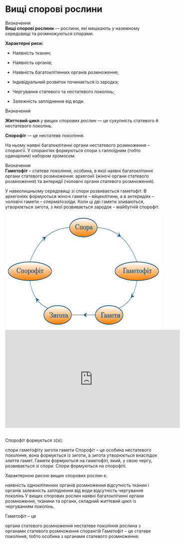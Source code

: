 # Вищі спорові рослини

<div class="eoz-wrap">
<span class="eoz">Визначення</span>
<div class="eoz-text">
<b>Вищi споровi рослини</b> — рослини, якi мешкають у наземному середовищi та розмножуються спорами.
</div>
</div>

**Характерні риси:**

-   Наявність тканин;

-   Наявність органів;

-   Наявність багатоклітинних органів розмноження;

-   Індивідуальний розвиток починається із зародка;

-   Чергування статевого та нестатевого поколінь;

-   Залежність запліднення від води.

<div class="eoz-wrap">
<span class="eoz">Визначення</span>
<div class="eoz-text">
<p><b>Життєвий цикл</b> <i>у вищих спорових рослин</i> — це сукупнiсть статевого й нестатевого поколiнь.</p>
<b>Спорофiт</b> — це нестатеве поколiння.
</div>
</div>

На ньому наявні багатоклітинні органи нестатевого розмноження – <span class="p1">спорангії</span>. У спорангіях формуються спори з гаплоїдним (тобто одинарним) набором хромосом.

<div class="eoz-wrap">
<span class="eoz">Визначення</span>
<div class="eoz-text">
<b>Гаметофiт</b> – статеве поколiння, особина, в якої наявнi багатоклiтиннi органи статевого розмноження: <span class="p1">архегонiї</span> (жiночi органи статевого розмноження) та <span class="p1">антеридiї</span> (чоловiчi органи статевого розмноження).
</div>
</div>

У навколишньому середовищі зі спори розвивається гаметофіт. В архегоніях формуються жіночі гамети – яйцеклітини, а в антеридіях – чоловічі гамети – сперматозоїди. Коли ці дві гамети зливаються, утворюється зигота, з якої розвивається зародок – майбутній спорофіт.

<div align="center">
<img src="cykl1.png">
</div>

<div class="fluidMedia">
<iframe align="center" width="560" height="315" src="https://www.youtube.com/embed/MHIFYGV4cxQ" frameborder="0" allowfullscreen></iframe>
</div>
<div class="popup">
</div>

<br>
<quiz>
<question>
<p>Спорофіт формується з(зі):</p>
<answer>спори</answer>
<answer>гаметофіту</answer>
<answer correct>зиготи</answer>
<answer>гамети</answer>
<explanation>Спорофіт – це особина нестатевого покоління, вона формується із зиготи, а зигота утворюється внаслідок злиття гамет. Гамети формуються на гаметофіті, який, у свою чергу, розвивається зі спори. Спори формуються на спорофіті.</explanation>
</question>

<question>
<p>Характерною рисою вищих спорових рослин є:</p>
<answer>наявність одноклітинних органів розмноження</answer>
<answer>відсутність тканин і органів</answer>
<answer correct>залежність запліднення від води</answer>
<answer>відсутність чергування поколінь</answer>
<explanation>У вищих спорових рослин наявні багатоклітинні органи розмноження, тканини та органи, складний життєвий цикл із чергуванням поколінь.</explanation>
</question>
<question>
<p>Гаметофіт – це</p>
<answer>органи статевого розмноження</answer> 
<answer>нестатеве покоління</answer>
<answer correct>рослина з органами статевого розмноження</answer>
<answer>спорангій</answer>
<explanation>Гаметофіт – це статеве покоління, тобто особина з органами статевого розмноження.</explanation>
</question>
</quiz>
